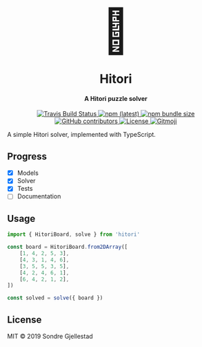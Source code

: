 <h1 align="center">
  <span style="font-size: 100px;">🧩</span>
  <br>
  <br>
  Hitori
</h1>

<h4 align="center">A Hitori puzzle solver</h4>

<p align="center">
  <a href="https://travis-ci.org/sondregj/hitori">
    <img alt="Travis Build Status" src="https://img.shields.io/travis/sondregj/hitori.svg?style=flat-square">
  </a>

  <a href="https://npmjs.com/hitori">
  	<img alt="npm (latest)" src="https://img.shields.io/npm/v/hitori/latest.svg?style=flat-square">
  </a>

  <a href="https://npmjs.com/hitori">
    <img alt="npm bundle size" src="https://img.shields.io/bundlephobia/min/hitori.svg?style=flat-square">
  </a>

  <a href="https://github.com/sondregj/hitori">
    <img alt="GitHub contributors" src="https://img.shields.io/github/contributors/sondregj/hitori.svg?style=flat-square">
  </a>

  <a href="https://github.com/sondregj/hitori">
    <img alt="License" src="https://img.shields.io/github/license/sondregj/hitori.svg?style=flat-square">
  </a>

  <a href="https://github.com/carloscuesta/gitmoji">
  <img alt="Gitmoji" src="https://img.shields.io/badge/gitmoji-%20😜%20😍-FFDD67.svg?style=flat-square">
  </a>
</p>

A simple Hitori solver, implemented with TypeScript.

## Progress

- [x] Models
- [x] Solver
- [x] Tests
- [ ] Documentation

## Usage

```javascript
import { HitoriBoard, solve } from 'hitori'

const board = HitoriBoard.from2DArray([
    [1, 4, 2, 5, 3],
    [4, 3, 1, 4, 6],
    [3, 5, 5, 3, 5],
    [4, 2, 4, 6, 1],
    [6, 4, 2, 1, 2],
])

const solved = solve({ board })
```

## License

MIT © 2019 Sondre Gjellestad

